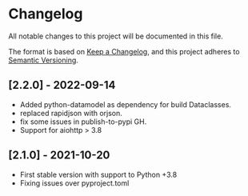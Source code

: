# Changelog

All notable changes to this project will be documented in this file.

The format is based on [Keep a Changelog](https://keepachangelog.com/en/1.0.0/), and this
project adheres to [Semantic Versioning](https://semver.org/spec/v2.0.0.html).

## [2.2.0] - 2022-09-14
* Added python-datamodel as dependency for build Dataclasses.
* replaced rapidjson with orjson.
* fix some issues in publish-to-pypi GH.
* Support for aiohttp > 3.8

## [2.1.0] - 2021-10-20
* First stable version with support to Python +3.8
* Fixing issues over pyproject.toml
